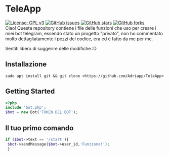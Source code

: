 # TeleApp
[![License: GPL v3](https://img.shields.io/github/license/Adriapp/TeleApp)](https://img.shields.io/github/license/Adriapp/TeleApp)
[![GitHub issues](https://img.shields.io/github/issues/Adriapp/TeleApp)](https://img.shields.io/github/issues/Adriapp/TeleApp)
[![GitHub stars](https://img.shields.io/github/stars/Adriapp/TeleApp)](https://img.shields.io/github/stars/Adriapp/TeleApp)
[![GitHub forks](https://img.shields.io/github/forks/Adriapp/TeleApp)](https://img.shields.io/github/forks/Adriapp/TeleApp)
<br>Ciao! Questa repository contiene i file delle funzioni che uso per creare i miei bot telegram, essendo stato un progetto "privato", non ho commentato molto dettagliatamente i pezzi del codice, era ed è fatto da me per me. 

Sentiti libero di suggerire delle modifiche :D

## Installazione

`sudo apt install git && git clone <https://github.com/Adriapp/TeleApp>`

## Getting Started
```php
<?php
include 'bot.php';
$bot = new Bot('TOKEN DEL BOT');
```

## Il tuo primo comando
```php
if ($bot->text == '/start'){
 $bot->sendMessage($bot->user_id,'Funziona!');
 }
```
